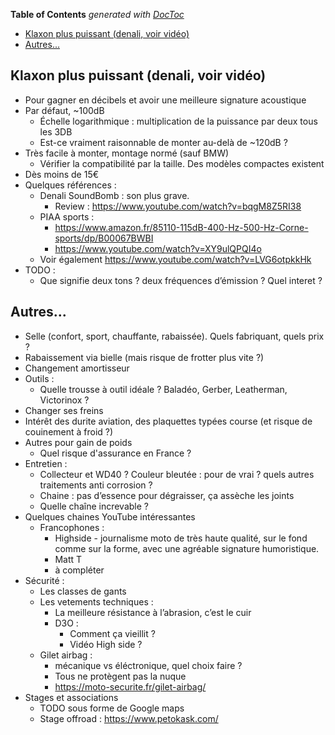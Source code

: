 <!-- START doctoc generated TOC please keep comment here to allow auto update -->
<!-- DON'T EDIT THIS SECTION, INSTEAD RE-RUN doctoc TO UPDATE -->
**Table of Contents**  *generated with [DocToc](https://github.com/thlorenz/doctoc)*

- [Klaxon plus puissant (denali, voir vidéo)](#klaxon-plus-puissant-denali-voir-vid%C3%A9o)
- [Autres...](#autres)

<!-- END doctoc generated TOC please keep comment here to allow auto update -->

## Klaxon plus puissant (denali, voir vidéo)
* Pour gagner en décibels et avoir une meilleure signature acoustique
* Par défaut, ~100dB
    * Échelle logarithmique : multiplication de la puissance par deux tous les 3DB
    * Est-ce vraiment raisonnable de monter au-delà de ~120dB ?
* Très facile à monter, montage normé (sauf BMW)
    * Vérifier la compatibilité par la taille. Des modèles compactes existent
* Dès moins de 15€
* Quelques références :
    * Denali SoundBomb : son plus grave.
        * Review : https://www.youtube.com/watch?v=bqgM8Z5RI38
    * PIAA sports :
        * https://www.amazon.fr/85110-115dB-400-Hz-500-Hz-Corne-sports/dp/B00067BWBI
        * https://www.youtube.com/watch?v=XY9ulQPQI4o
    * Voir également https://www.youtube.com/watch?v=LVG6otpkkHk
* TODO :
    * Que signifie deux tons ? deux fréquences d’émission ? Quel interet ?

## Autres...
* Selle (confort, sport, chauffante, rabaissée). Quels fabriquant, quels prix ?
* Rabaissement via bielle (mais risque de frotter plus vite ?)
* Changement amortisseur
* Outils :
    * Quelle trousse à outil idéale ? Baladéo, Gerber, Leatherman, Victorinox ?
* Changer ses freins
* Intérêt des durite aviation, des plaquettes typées course (et risque de couinement à froid ?)
* Autres pour gain de poids
    * Quel risque d'assurance en France ?
* Entretien :
    * Collecteur et WD40 ? Couleur bleutée : pour de vrai ? quels autres traitements anti corrosion ?
    * Chaine : pas d’essence pour dégraisser, ça assèche les joints
    * Quelle chaîne increvable ?
* Quelques chaines YouTube intéressantes
    * Francophones :
        * Highside - journalisme moto de très haute qualité, sur le fond comme sur la forme, avec une agréable signature humoristique.
        * Matt T
        * à compléter
* Sécurité :
    * Les classes de gants
    * Les vetements techniques :
        * La meilleure résistance à l’abrasion, c’est le cuir
        * D3O :
            * Comment ça vieillit ?
            * Vidéo High side ?
    * Gilet airbag :
        * mécanique vs éléctronique, quel choix faire ?
        * Tous ne protègent pas la nuque
        * https://moto-securite.fr/gilet-airbag/
* Stages et associations
    * TODO sous forme de Google maps
    * Stage offroad : https://www.petokask.com/
